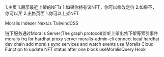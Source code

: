 1.主页
    1.展示最近上架的NFTs
        1.如果你持有该NFT，你可以修改定价
        2.如果不，你可以买
2.出售页面
    1.你可以上架NFT

Moralis Indexer
NextJs
TailwindCSS


链下服务通过Moralis Server(The graph protocol)监听上架出售下架等索引事件
moralis frq for hardhat proxy server
moralis-admin-cli connect local hardhat dev chain
add moralis sync services and watch events
use Moralis Cloud Function to update NFT status after one block
useMoralisQuery Hook 